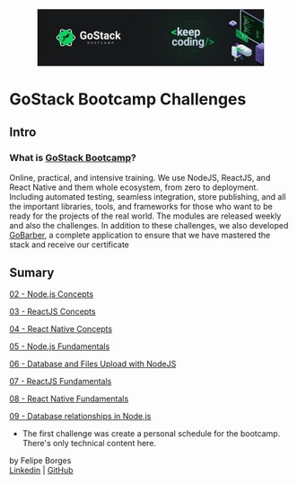 <div align="center">
	<a href="https://rocketseat.com.br/gostack" target="_blank">
		<img src="/.github/gostackimg.png" alt="Logo" style="max-width:80%"/>
	</a>
</div>

# GoStack Bootcamp Challenges

## Intro
### What is <a href="https://rocketseat.com.br/gostack" target="_blank">GoStack Bootcamp</a>?
Online, practical, and intensive training. We use NodeJS, ReactJS, and React Native and them whole ecosystem, from zero to deployment. Including automated testing, seamless integration, store publishing, and all the important libraries, tools, and frameworks for those who want to be ready for the projects of the real world. The modules are released weekly and also the challenges. In addition to these challenges, we also developed [GoBarber](https://github.com/felipejsborges/gobarber), a complete application to ensure that we have mastered the stack and receive our certificate

## Sumary
[02 - Node.js Concepts](/tree/master/02_nodejs_concepts)

[03 - ReactJS Concepts](/tree/master/03_reactjs_concepts)

[04 - React Native Concepts](/tree/master/04_react_native_concepts)

[05 - Node.js Fundamentals](/tree/master/05_nodejs_fundamentals)

[06 - Database and Files Upload with NodeJS](/tree/master/06_db_and_files_upload)

[07 - ReactJS Fundamentals](/tree/master/07_reactjs_fundamentals)

[08 - React Native Fundamentals](/tree/master/08_react_native_fundamentals)

[09 - Database relationships in Node.js](/tree/master/09_database_relationships)

- The first challenge was create a personal schedule for the bootcamp. There's only technical content here.

by Felipe Borges<br>
[Linkedin](https://www.linkedin.com/in/felipejsborges) | [GitHub](https://github.com/felipejsborges)








